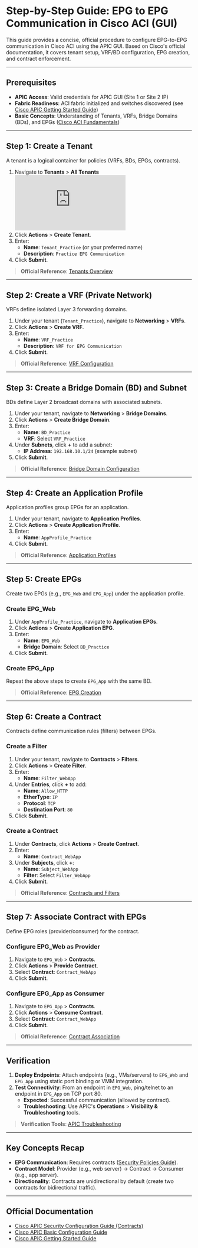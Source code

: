 # Step-by-Step Guide: EPG to EPG Communication in Cisco ACI (GUI)

This guide provides a concise, official procedure to configure EPG-to-EPG communication in Cisco ACI using the APIC GUI. Based on Cisco's official documentation, it covers tenant setup, VRF/BD configuration, EPG creation, and contract enforcement.

---

## Prerequisites
- **APIC Access**: Valid credentials for APIC GUI (Site 1 or Site 2 IP)
- **Fabric Readiness**: ACI fabric initialized and switches discovered (see [Cisco APIC Getting Started Guide](https://www.cisco.com/c/en/us/td/docs/dcn/aci/apic/5x/getting-started/cisco-apic-getting-started-guide-52x.html))
- **Basic Concepts**: Understanding of Tenants, VRFs, Bridge Domains (BDs), and EPGs ([Cisco ACI Fundamentals](https://www.cisco.com/c/en/us/td/docs/dcn/aci/apic/5x/basic-configuration/cisco-apic-basic-configuration-guide-53x/basic-user-tenant-configuration-53x.html))

---

## Step 1: Create a Tenant
A tenant is a logical container for policies (VRFs, BDs, EPGs, contracts).

1. Navigate to **Tenants** > **All Tenants**  
   ![Tenants Tab](https://www.cisco.com/c/en/us/td/docs/dcn/aci/apic/5x/getting-started/cisco-apic-getting-started-guide-52x/apic-gui-overview-52x.html#fig-1)
2. Click **Actions** > **Create Tenant**.
3. Enter:
   - **Name**: `Tenant_Practice` (or your preferred name)
   - **Description**: `Practice EPG Communication`
4. Click **Submit**.

> **Official Reference**: [Tenants Overview](https://www.cisco.com/c/en/us/td/docs/dcn/aci/apic/5x/basic-configuration/cisco-apic-basic-configuration-guide-53x/basic-user-tenant-configuration-53x.html#concept_3F3B3F3B3B3B3B3B3B3B3B3B3B3B3B)

---

## Step 2: Create a VRF (Private Network)
VRFs define isolated Layer 3 forwarding domains.

1. Under your tenant (`Tenant_Practice`), navigate to **Networking** > **VRFs**.
2. Click **Actions** > **Create VRF**.
3. Enter:
   - **Name**: `VRF_Practice`
   - **Description**: `VRF for EPG Communication`
4. Click **Submit**.

> **Official Reference**: [VRF Configuration](https://www.cisco.com/c/en/us/td/docs/dcn/aci/apic/5x/basic-configuration/cisco-apic-basic-configuration-guide-53x/basic-user-tenant-configuration-53x.html#concept_4F3B3F3B3B3B3B3B3B3B3B3B3B3B)

---

## Step 3: Create a Bridge Domain (BD) and Subnet
BDs define Layer 2 broadcast domains with associated subnets.

1. Under your tenant, navigate to **Networking** > **Bridge Domains**.
2. Click **Actions** > **Create Bridge Domain**.
3. Enter:
   - **Name**: `BD_Practice`
   - **VRF**: Select `VRF_Practice`
4. Under **Subnets**, click **+** to add a subnet:
   - **IP Address**: `192.168.10.1/24` (example subnet)
5. Click **Submit**.

> **Official Reference**: [Bridge Domain Configuration](https://www.cisco.com/c/en/us/td/docs/dcn/aci/apic/5x/basic-configuration/cisco-apic-basic-configuration-guide-53x/basic-user-tenant-configuration-53x.html#concept_5F3B3F3B3B3B3B3B3B3B3B3B3B3B)

---

## Step 4: Create an Application Profile
Application profiles group EPGs for an application.

1. Under your tenant, navigate to **Application Profiles**.
2. Click **Actions** > **Create Application Profile**.
3. Enter:
   - **Name**: `AppProfile_Practice`
4. Click **Submit**.

> **Official Reference**: [Application Profiles](https://www.cisco.com/c/en/us/td/docs/dcn/aci/apic/5x/basic-configuration/cisco-apic-basic-configuration-guide-53x/basic-user-tenant-configuration-53x.html#concept_6F3B3F3B3B3B3B3B3B3B3B3B3B3B)

---

## Step 5: Create EPGs
Create two EPGs (e.g., `EPG_Web` and `EPG_App`) under the application profile.

### Create EPG_Web
1. Under `AppProfile_Practice`, navigate to **Application EPGs**.
2. Click **Actions** > **Create Application EPG**.
3. Enter:
   - **Name**: `EPG_Web`
   - **Bridge Domain**: Select `BD_Practice`
4. Click **Submit**.

### Create EPG_App
Repeat the above steps to create `EPG_App` with the same BD.

> **Official Reference**: [EPG Creation](https://www.cisco.com/c/en/us/td/docs/dcn/aci/apic/5x/layer-2-configuration/cisco-apic-layer-2-networking-configuration-guide-52x/epgs-52x.html#concept_7F3B3F3B3B3B3B3B3B3B3B3B3B3B)

---

## Step 6: Create a Contract
Contracts define communication rules (filters) between EPGs.

### Create a Filter
1. Under your tenant, navigate to **Contracts** > **Filters**.
2. Click **Actions** > **Create Filter**.
3. Enter:
   - **Name**: `Filter_WebApp`
4. Under **Entries**, click **+** to add:
   - **Name**: `Allow_HTTP`
   - **EtherType**: `IP`
   - **Protocol**: `TCP`
   - **Destination Port**: `80`
5. Click **Submit**.

### Create a Contract
1. Under **Contracts**, click **Actions** > **Create Contract**.
2. Enter:
   - **Name**: `Contract_WebApp`
3. Under **Subjects**, click **+**:
   - **Name**: `Subject_WebApp`
   - **Filter**: Select `Filter_WebApp`
4. Click **Submit**.

> **Official Reference**: [Contracts and Filters](https://www.cisco.com/c/en/us/td/docs/dcn/aci/apic/6x/security-configuration/cisco-apic-security-configuration-guide-61x/security-policies-61x.html#concept_8F3B3F3B3B3B3B3B3B3B3B3B3B3B)

---

## Step 7: Associate Contract with EPGs
Define EPG roles (provider/consumer) for the contract.

### Configure EPG_Web as Provider
1. Navigate to `EPG_Web` > **Contracts**.
2. Click **Actions** > **Provide Contract**.
3. Select **Contract**: `Contract_WebApp`
4. Click **Submit**.

### Configure EPG_App as Consumer
1. Navigate to `EPG_App` > **Contracts**.
2. Click **Actions** > **Consume Contract**.
3. Select **Contract**: `Contract_WebApp`
4. Click **Submit**.

> **Official Reference**: [Contract Association](https://www.cisco.com/c/en/us/td/docs/dcn/aci/apic/5x/basic-configuration/cisco-apic-basic-configuration-guide-53x/basic-user-tenant-configuration-53x.html#concept_9F3B3F3B3B3B3B3B3B3B3B3B3B3B)

---

## Verification
1. **Deploy Endpoints**: Attach endpoints (e.g., VMs/servers) to `EPG_Web` and `EPG_App` using static port binding or VMM integration.
2. **Test Connectivity**: From an endpoint in `EPG_Web`, ping/telnet to an endpoint in `EPG_App` on TCP port 80.
   - **Expected**: Successful communication (allowed by contract).
   - **Troubleshooting**: Use APIC's **Operations** > **Visibility & Troubleshooting** tools.

> **Verification Tools**: [APIC Troubleshooting](https://www.cisco.com/c/en/us/td/docs/dcn/aci/apic/5x/getting-started/cisco-apic-getting-started-guide-52x/apic-gui-overview-52x.html#section_10F3B3F3B3B3B3B3B3B3B3B3B3B3B)

---

## Key Concepts Recap
- **EPG Communication**: Requires contracts ([Security Policies Guide](https://www.cisco.com/c/en/us/td/docs/dcn/aci/apic/6x/security-configuration/cisco-apic-security-configuration-guide-61x/security-policies-61x.html)).
- **Contract Model**: Provider (e.g., web server) → Contract → Consumer (e.g., app server).
- **Directionality**: Contracts are unidirectional by default (create two contracts for bidirectional traffic).

---

## Official Documentation
- [Cisco APIC Security Configuration Guide (Contracts)](https://www.cisco.com/c/en/us/td/docs/dcn/aci/apic/6x/security-configuration/cisco-apic-security-configuration-guide-61x/security-policies-61x.html)
- [Cisco APIC Basic Configuration Guide](https://www.cisco.com/c/en/us/td/docs/dcn/aci/apic/5x/basic-configuration/cisco-apic-basic-configuration-guide-53x/basic-user-tenant-configuration-53x.html)
- [Cisco APIC Getting Started Guide](https://www.cisco.com/c/en/us/td/docs/dcn/aci/apic/5x/getting-started/cisco-apic-getting-started-guide-52x.html)
